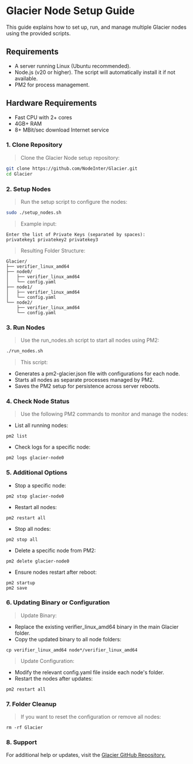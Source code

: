 # Glacier Node Setup Guide
This guide explains how to set up, run, and manage multiple Glacier nodes using the provided scripts.

## Requirements
- A server running Linux (Ubuntu recommended).
- Node.js (v20 or higher). The script will automatically install it if not available.
- PM2 for process management.

## Hardware Requirements
- Fast CPU with 2+ cores
- 4GB+ RAM
- 8+ MBit/sec download Internet service

### 1. Clone Repository
> Clone the Glacier Node setup repository:
```bash
git clone https://github.com/NodeInter/Glacier.git
cd Glacier
```

### 2. Setup Nodes
> Run the setup script to configure the nodes:
```bash
sudo ./setup_nodes.sh
```

> Example input:
```
Enter the list of Private Keys (separated by spaces):
privatekey1 privatekey2 privatekey3
```
> Resulting Folder Structure:
```
Glacier/
├── verifier_linux_amd64
├── node0/
│   ├── verifier_linux_amd64
│   └── config.yaml
├── node1/
│   ├── verifier_linux_amd64
│   └── config.yaml
└── node2/
    ├── verifier_linux_amd64
    └── config.yaml
```

### 3. Run Nodes
> Use the run_nodes.sh script to start all nodes using PM2:
```bash
./run_nodes.sh
```

> This script:
- Generates a pm2-glacier.json file with configurations for each node.
- Starts all nodes as separate processes managed by PM2.
- Saves the PM2 setup for persistence across server reboots.

### 4. Check Node Status
> Use the following PM2 commands to monitor and manage the nodes:

- List all running nodes:
```
pm2 list
```
- Check logs for a specific node:
```
pm2 logs glacier-node0
```

### 5. Additional Options
- Stop a specific node:
```
pm2 stop glacier-node0
```

- Restart all nodes:
```
pm2 restart all
```

- Stop all nodes:
```
pm2 stop all
```

- Delete a specific node from PM2:
```
pm2 delete glacier-node0
```

- Ensure nodes restart after reboot:
```
pm2 startup
pm2 save
```

### 6. Updating Binary or Configuration
> Update Binary:
- Replace the existing verifier_linux_amd64 binary in the main Glacier folder.
- Copy the updated binary to all node folders:
```
cp verifier_linux_amd64 node*/verifier_linux_amd64
```

> Update Configuration:
- Modify the relevant config.yaml file inside each node's folder.
- Restart the nodes after updates:
```
pm2 restart all
```

### 7. Folder Cleanup
> If you want to reset the configuration or remove all nodes:
```
rm -rf Glacier
```

### 8. Support
For additional help or updates, visit the [Glacier GitHub Repository.](https://docs.glacier.io/getting-started/glacier-nodes/run-testnet-nodes/linux-cli)
